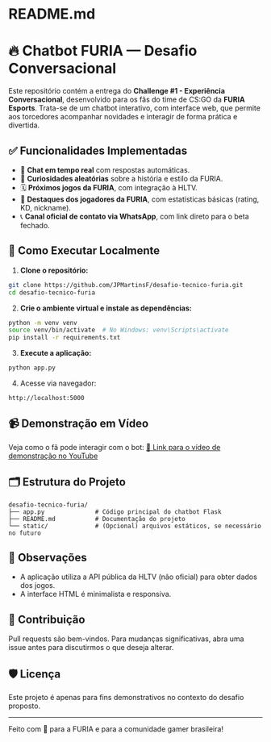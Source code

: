 # README.md

# 🔥 Chatbot FURIA — Desafio Conversacional

Este repositório contém a entrega do **Challenge #1 - Experiência Conversacional**, desenvolvido para os fãs do time de CS:GO da **FURIA Esports**. Trata-se de um chatbot interativo, com interface web, que permite aos torcedores acompanhar novidades e interagir de forma prática e divertida.

## ✅ Funcionalidades Implementadas

- 💬 **Chat em tempo real** com respostas automáticas.
- 🎲 **Curiosidades aleatórias** sobre a história e estilo da FURIA.
- 🗓️ **Próximos jogos da FURIA**, com integração à HLTV.
- 👥 **Destaques dos jogadores da FURIA**, com estatísticas básicas (rating, KD, nickname).
- 📞 **Canal oficial de contato via WhatsApp**, com link direto para o beta fechado.

## 🚀 Como Executar Localmente

1. **Clone o repositório:**
```bash
git clone https://github.com/JPMartinsF/desafio-tecnico-furia.git
cd desafio-tecnico-furia
```

2. **Crie o ambiente virtual e instale as dependências:**
```bash
python -m venv venv
source venv/bin/activate  # No Windows: venv\Scripts\activate
pip install -r requirements.txt
```

3. **Execute a aplicação:**
```bash
python app.py
```

4. Acesse via navegador:
```
http://localhost:5000
```

## 📹 Demonstração em Vídeo
Veja como o fã pode interagir com o bot:
[🔗 Link para o vídeo de demonstração no YouTube](https://www.youtube.com/watch?v=SEU_VIDEO_ID)

## 🗂️ Estrutura do Projeto
```
desafio-tecnico-furia/
├── app.py              # Código principal do chatbot Flask
├── README.md           # Documentação do projeto
└── static/             # (Opcional) arquivos estáticos, se necessário no futuro
```

## 📌 Observações
- A aplicação utiliza a API pública da HLTV (não oficial) para obter dados dos jogos.
- A interface HTML é minimalista e responsiva.

## 🤝 Contribuição
Pull requests são bem-vindos. Para mudanças significativas, abra uma issue antes para discutirmos o que deseja alterar.

## 🛡️ Licença
Este projeto é apenas para fins demonstrativos no contexto do desafio proposto.

---

Feito com 💜 para a FURIA e para a comunidade gamer brasileira!
